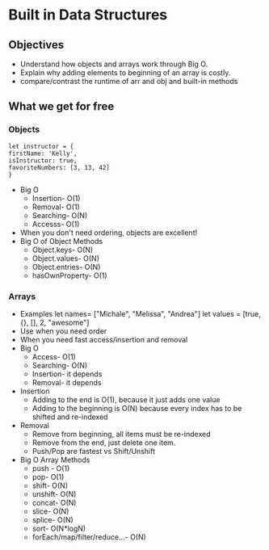 # Built in Data Structures
## Objectives
- Understand how objects and arrays work through Big O.
- Explain why adding elements to beginning of an array is costly.
- compare/contrast the runtime of arr and obj and built-in methods

## What we get for free
### Objects
    let instructor = {
    firstName: 'Kelly',
    isInstructor: true,
    favoriteNumbers: [3, 13, 42]
    }
  - Big O
    - Insertion- O(1)
    - Removal- O(1)
    - Searching- O(N)
    - Accesss- O(1)
  - When you don't need ordering, objects are excellent!
  - Big O of Object Methods
    - Object.keys- O(N)
    - Object.values- O(N)
    - Object.entries- O(N)
    - hasOwnProperty- O(1)
### Arrays
  - Examples
    let names= ["Michale", "Melissa", "Andrea"]
    let values = [true, {}, [], 2, "awesome"]
  - Use when you need order
  - When you need fast access/insertion and removal
  - Big O
    - Access- O(1)
    - Searching- O(N)
    - Insertion- it depends
    - Removal- it depends
  - Insertion
    - Adding to the end is O(1), because it just adds one value
    - Adding to the beginning is O(N) because every index has to be shifted and re-indexed
  - Removal
    - Remove from beginning, all items must be re-indexed
    - Remove from the end, just delete one item.
    - Push/Pop are fastest vs Shift/Unshift
  - Big O Array Methods
    - push - O(1)
    - pop- O(1)
    - shift- O(N)
    - unshift- O(N)
    - concat- O(N)
    - slice- O(N)
    - splice- O(N)
    - sort- O(N*logN)
    - forEach/map/filter/reduce...- O(N)
